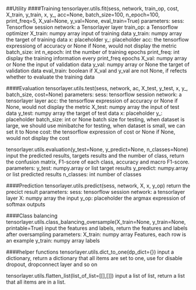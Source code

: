 ##Utility
####Training
 tensorlayer.utils.fit(sess, network, train_op, cost, X_train, y_train, x, y_, acc=None, batch_size=100, n_epoch=100, print_freq=5, X_val=None, y_val=None, eval_train=True)
parameters:
	sess: Tensorflow session
	network: a Tensorlayer layer
	train_op: a Tensorflow optimizer
	X_train: numpy array
		input of training data
	y_train: numpy array
		the target of training data
	x: placeholder
	y_: placeholder
	acc: the tensorflow expressiong of accuracy or None
		if None, would not display the metric
	batch_size: int 
	n_epoch: int
		the number of training epochs
	print_freq: int
		display the training information every print_freq epochs
	X_val: numpy array or None
		the input of validation data
	y_val: numpy array or None
		the target of validation data
	eval_train: boolean
		if X_val and y_val are not None, if refects whether to evaluate the training data

####Evaluation
 tensorlayer.utils.test(sess, network, ac, X_test, y_test, x, y_, batch_size, cost=None)
parameters:
	sess: tensorflow session
	network: a tensorlayer layer
	acc: the tensorflow expression of accuracy or None
		if None, would not display the metric
	X_test: numpy array
		the input of test data
	y_test: numpy array
		the target of test data
	x: placeholder
	y_: placeholder
	batch_size: int or None
		batch size for testing, when dataset is large, we should use minibatche for testing, when dataset is small, we can set it to None
	cost: the tensorflow expression of cost or None
		if None, would not display the cost

 tensorlayer.utils.evaluation(y_test=None, y_predict=None, n_classes=None)
	input the predicted results, targets results and the number of class, return the confusion matrix, F1-score of each class, accuracy and macro F1-score.
parameters:
	y_test: numpy.array or list
		target results
	y_predict: numpy.array or list
		predicted results
	n_classes: int
		number of classes

####Prediction
 tensorlayer.utils.predict(sess, network, X, x, y_op)
	return the precict result
parameters:
	sess: tensorflow session
	network: a tensorlayer layer
	X: numpy array
		the input
	y_op: placeholder
		the argmax expression of softmax outputs

####Class balancing
 tensorlayer.utils.class_balancing_oversample(X_train=None, y_train=None, printable=True)
	input the features and labels, return the features and labels after oversampling
parameters:
	X_train: numpy array
		Features, each row is an example
	y_train: numpy array
		labels

####helper functions
 tensorlayer.utils.dict_to_one(dp_dict={})
	input a dictionary, return a dictionary that all items are set to one, use for disable dropout, dropconnect layer and so on

 tensorlayer.utils.flatten_list(list_of_list=[[],[]])
	input a list of list, return a list that all items are in a list.



